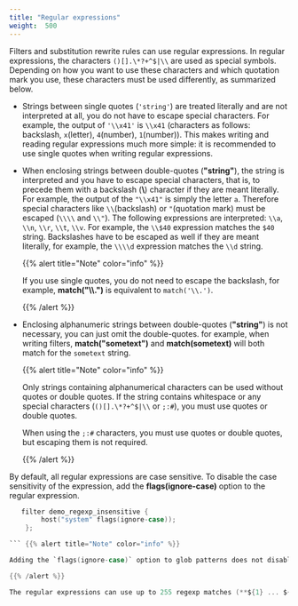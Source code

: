 ```yaml
---
title: "Regular expressions"
weight:  500
---
```

<!-- DISCLAIMER: This file is based on the syslog-ng Open Source Edition documentation https://github.com/balabit/syslog-ng-ose-guides/commit/2f4a52ee61d1ea9ad27cb4f3168b95408fddfdf2 and is used under the terms of The syslog-ng Open Source Edition Documentation License. The file has been modified by Axoflow. -->

Filters and substitution rewrite rules can use regular expressions. In regular expressions, the characters `()[].\*?+^$|\\` are used as special symbols. Depending on how you want to use these characters and which quotation mark you use, these characters must be used differently, as summarized below.

  - Strings between single quotes (`'string'`) are treated literally and are not interpreted at all, you do not have to escape special characters. For example, the output of `'\\x41'` is `\\x41` (characters as follows: backslash, `x`(letter), `4`(number), `1`(number)). This makes writing and reading regular expressions much more simple: it is recommended to use single quotes when writing regular expressions.

  - When enclosing strings between double-quotes (**"string"**), the string is interpreted and you have to escape special characters, that is, to precede them with a backslash (**\\**) character if they are meant literally. For example, the output of the `"\\x41"` is simply the letter `a`. Therefore special characters like `\\`(backslash) or `"`(quotation mark) must be escaped (`\\\\` and `\\"`). The following expressions are interpreted: `\\a`, `\\n`, `\\r`, `\\t`, `\\v`. For example, the `\\$40` expression matches the `$40` string. Backslashes have to be escaped as well if they are meant literally, for example, the `\\\\d` expression matches the `\\d` string.
    
    {{% alert title="Note" color="info" %}}
    
    If you use single quotes, you do not need to escape the backslash, for example, **match("\\\\.")** is equivalent to `match('\\.')`.
    
    {{% /alert %}}

  - Enclosing alphanumeric strings between double-quotes (**"string"**) is not necessary, you can just omit the double-quotes. for example, when writing filters, **match("sometext")** and **match(sometext)** will both match for the `sometext` string.
    
    {{% alert title="Note" color="info" %}}
    
    Only strings containing alphanumerical characters can be used without quotes or double quotes. If the string contains whitespace or any special characters (`()[].\*?+^$|\\` or `;:#`), you must use quotes or double quotes.
    
    When using the `;:#` characters, you must use quotes or double quotes, but escaping them is not required.
    
    {{% /alert %}}

By default, all regular expressions are case sensitive. To disable the case sensitivity of the expression, add the **flags(ignore-case)** option to the regular expression.

```c
   filter demo_regexp_insensitive {
        host("system" flags(ignore-case));
    };

``` {{% alert title="Note" color="info" %}}

Adding the `flags(ignore-case)` option to glob patterns does not disable case sensitivity.

{{% /alert %}}

The regular expressions can use up to 255 regexp matches (**${1} ... ${255}**), but only from the last filter and only if the **flags("store-matches")** flag was set for the filter. For case-insensitive searches, use the **flags("ignore-case")** option.
